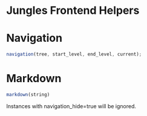 # Jungles Frontend Helpers

# Navigation

```js
navigation(tree, start_level, end_level, current);
```

# Markdown

```js
markdown(string)
```

Instances with navigation_hide=true will be ignored.
